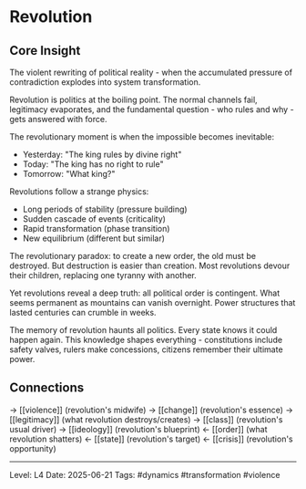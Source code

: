 # Revolution

## Core Insight
The violent rewriting of political reality - when the accumulated pressure of contradiction explodes into system transformation.

Revolution is politics at the boiling point. The normal channels fail, legitimacy evaporates, and the fundamental question - who rules and why - gets answered with force.

The revolutionary moment is when the impossible becomes inevitable:
- Yesterday: "The king rules by divine right"
- Today: "The king has no right to rule"
- Tomorrow: "What king?"

Revolutions follow a strange physics:
- Long periods of stability (pressure building)
- Sudden cascade of events (criticality)
- Rapid transformation (phase transition)
- New equilibrium (different but similar)

The revolutionary paradox: to create a new order, the old must be destroyed. But destruction is easier than creation. Most revolutions devour their children, replacing one tyranny with another.

Yet revolutions reveal a deep truth: all political order is contingent. What seems permanent as mountains can vanish overnight. Power structures that lasted centuries can crumble in weeks.

The memory of revolution haunts all politics. Every state knows it could happen again. This knowledge shapes everything - constitutions include safety valves, rulers make concessions, citizens remember their ultimate power.

## Connections
→ [[violence]] (revolution's midwife)
→ [[change]] (revolution's essence)
→ [[legitimacy]] (what revolution destroys/creates)
→ [[class]] (revolution's usual driver)
→ [[ideology]] (revolution's blueprint)
← [[order]] (what revolution shatters)
← [[state]] (revolution's target)
← [[crisis]] (revolution's opportunity)

---
Level: L4
Date: 2025-06-21
Tags: #dynamics #transformation #violence
